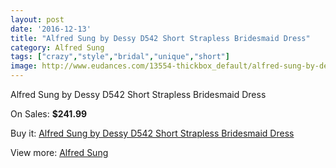 ```yaml
---
layout: post
date: '2016-12-13'
title: "Alfred Sung by Dessy D542 Short Strapless Bridesmaid Dress"
category: Alfred Sung
tags: ["crazy","style","bridal","unique","short"]
image: http://www.eudances.com/13554-thickbox_default/alfred-sung-by-dessy-d542-short-strapless-bridesmaid-dress.jpg
---
```

Alfred Sung by Dessy D542 Short Strapless Bridesmaid Dress

On Sales: **$241.99**
<a href="https://www.eudances.com/en/alfred-sung/4087-alfred-sung-by-dessy-d542-short-strapless-bridesmaid-dress.html"><amp-img layout="responsive" width="600" height="600" src="//www.eudances.com/13554-thickbox_default/alfred-sung-by-dessy-d542-short-strapless-bridesmaid-dress.jpg" alt="Alfred Sung by Dessy D542 Short Strapless Bridesmaid Dress 0" /></a>
<a href="https://www.eudances.com/en/alfred-sung/4087-alfred-sung-by-dessy-d542-short-strapless-bridesmaid-dress.html"><amp-img layout="responsive" width="600" height="600" src="//www.eudances.com/13557-thickbox_default/alfred-sung-by-dessy-d542-short-strapless-bridesmaid-dress.jpg" alt="Alfred Sung by Dessy D542 Short Strapless Bridesmaid Dress 1" /></a>
<a href="https://www.eudances.com/en/alfred-sung/4087-alfred-sung-by-dessy-d542-short-strapless-bridesmaid-dress.html"><amp-img layout="responsive" width="600" height="600" src="//www.eudances.com/13556-thickbox_default/alfred-sung-by-dessy-d542-short-strapless-bridesmaid-dress.jpg" alt="Alfred Sung by Dessy D542 Short Strapless Bridesmaid Dress 2" /></a>
<a href="https://www.eudances.com/en/alfred-sung/4087-alfred-sung-by-dessy-d542-short-strapless-bridesmaid-dress.html"><amp-img layout="responsive" width="600" height="600" src="//www.eudances.com/13555-thickbox_default/alfred-sung-by-dessy-d542-short-strapless-bridesmaid-dress.jpg" alt="Alfred Sung by Dessy D542 Short Strapless Bridesmaid Dress 3" /></a>

Buy it: [Alfred Sung by Dessy D542 Short Strapless Bridesmaid Dress](https://www.eudances.com/en/alfred-sung/4087-alfred-sung-by-dessy-d542-short-strapless-bridesmaid-dress.html "Alfred Sung by Dessy D542 Short Strapless Bridesmaid Dress")

View more: [Alfred Sung](https://www.eudances.com/en/52-alfred-sung "Alfred Sung")